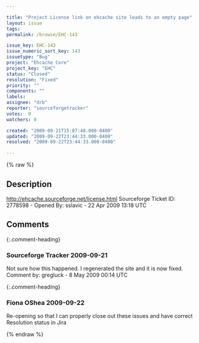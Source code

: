 ```yaml
---

title: "Project License link on ehcache site leads to an empty page"
layout: issue
tags: 
permalink: /browse/EHC-143

issue_key: EHC-143
issue_numeric_sort_key: 143
issuetype: "Bug"
project: "Ehcache Core"
project_key: "EHC"
status: "Closed"
resolution: "Fixed"
priority: ""
components: ""
labels: 
assignee: "drb"
reporter: "sourceforgetracker"
votes:  0
watchers: 0

created: "2009-09-21T15:07:48.000-0400"
updated: "2009-09-22T23:44:33.000-0400"
resolved: "2009-09-22T23:44:33.000-0400"

---
```




{% raw %}



## Description

<div markdown="1" class="description">

http://ehcache.sourceforge.net/license.html
Sourceforge Ticket ID: 2778598 - Opened By: sslavic - 22 Apr 2009 13:18 UTC

</div>

## Comments


{:.comment-heading}
### **Sourceforge Tracker** <span class="date">2009-09-21</span>

<div markdown="1" class="comment">

Not sure how this happened. I regenerated the site and it is now fixed.
Comment by: gregluck - 8 May 2009 00:14 UTC

</div>


{:.comment-heading}
### **Fiona OShea** <span class="date">2009-09-22</span>

<div markdown="1" class="comment">

Re-opening so that I can properly close out these issues and have correct Resolution status in Jira

</div>



{% endraw %}
